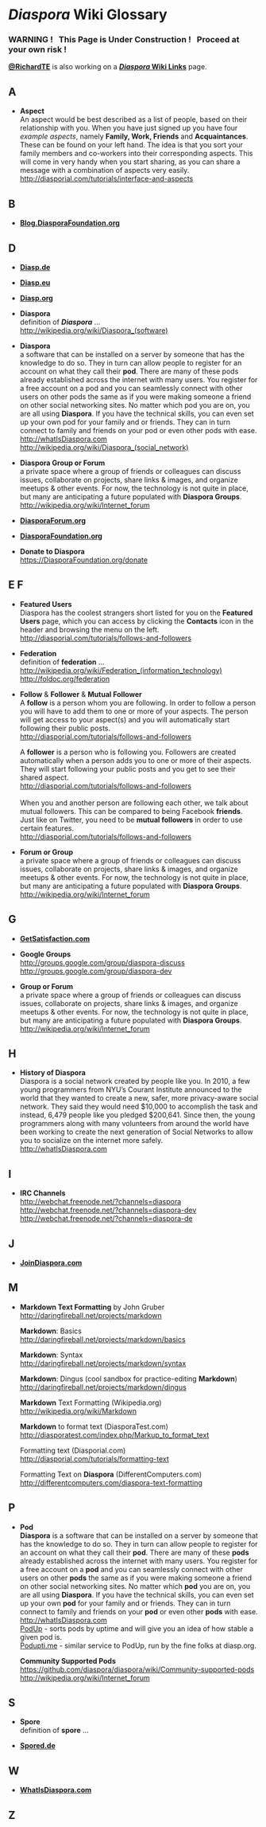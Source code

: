 # _Diaspora_ Wiki Glossary

### WARNING ! &nbsp; This Page is Under Construction ! &nbsp; Proceed at your own risk !

**[@RichardTE](https://Diasp.org/u/richardte)** is also working on a **[_Diaspora_ Wiki Links](https://github.com/diaspora/diaspora/wiki/links)** page.

## <a name="wiki-a">A</a>

- **Aspect**   
    An aspect would be best described as a list of people, based on their relationship with you. When you have just signed up you have four _example aspects_, namely **Family, Work, Friends** and **Acquaintances**. These can be found on your left hand. The idea is that you sort your family members and co-workers into their corresponding aspects. This will come in very handy when you start sharing, as you can share a message with a combination of aspects very easily.   
    http://diasporial.com/tutorials/interface-and-aspects   

## <a name="wiki-b">B</a>

- **[Blog.DiasporaFoundation.org](http://Blog.DiasporaFoundation.org)**   

## <a name="wiki-d">D</a>

- **[Diasp.de](http://Diasp.de)**   

- **[Diasp.eu](http://Diasp.eu)**   

- **[Diasp.org](http://Diasp.org)**   

- **Diaspora**       
    definition of **_Diaspora_** ...   
    http://wikipedia.org/wiki/Diaspora_(software)

- **Diaspora**        
    a software that can be installed on a server by someone that has the knowledge to do so.  They in turn can allow people to register for an account on what they call their **pod**.  There are many of these pods already established across the internet with many users.  You register for a free account on a pod and you can seamlessly connect with other users on other pods the same as if you were making someone a friend on other social networking sites.  No matter which pod you are on, you are all using **Diaspora**.  If you have the technical skills, you can even set up your own pod for your family and or friends.  They can in turn connect to family and friends on your pod or even other pods with ease.     
    http://whatIsDiaspora.com    
    http://wikipedia.org/wiki/Diaspora_(social_network)    

- **Diaspora Group or Forum**       
    a private space where a group of friends or colleagues can discuss issues, collaborate on projects, share links & images, and organize meetups & other events.  For now, the technology is not quite in place, but many are anticipating a future populated with **Diaspora Groups**.     
    http://wikipedia.org/wiki/Internet_forum    

- **[DiasporaForum.org](http://DiasporaFoundation.org)**   

- **[DiasporaFoundation.org](http://DiasporaFoundation.org)**   

- **Donate to Diaspora**   
    https://DiasporaFoundation.org/donate

## <a name="wiki-f">E F</a>
     
- **Featured Users**     
Diaspora has the coolest strangers short listed for you on the **Featured Users** page, which you can access by clicking the **Contacts** icon in the header and browsing the menu on the left.    
    http://diasporial.com/tutorials/follows-and-followers    

- **Federation**          
    definition of **federation** ...       
    http://wikipedia.org/wiki/Federation_(information_technology)    
    http://foldoc.org/federation     

- **Follow** & **Follower** & **Mutual Follower**    
    A **follow** is a person whom you are following. In order to follow a person you will have to add them to one or more of your aspects. The person will get access to your aspect(s) and you will automatically start following their public posts.    
    http://diasporial.com/tutorials/follows-and-followers
    
    A **follower** is a person who is following you. Followers are created automatically when a person adds you to one or more of their aspects. They will start following your public posts and you get to see their shared aspect.    
    http://diasporial.com/tutorials/follows-and-followers   
&nbsp;    
    When you and another person are following each other, we talk about mutual followers. This can be compared to being Facebook **friends**. Just like on Twitter, you need to be **mutual followers** in order to use certain features.    
    http://diasporial.com/tutorials/follows-and-followers     

- **Forum or Group**       
    a private space where a group of friends or colleagues can discuss issues, collaborate on projects, share links & images, and organize meetups & other events.  For now, the technology is not quite in place, but many are anticipating a future populated with **Diaspora Groups**.     
    http://wikipedia.org/wiki/Internet_forum    

## <a name="wiki-g">G</a>

- **[GetSatisfaction.com](http://getsatisfaction.com/diaspora)**   
   
- **Google Groups**     
    http://groups.google.com/group/diaspora-discuss     
    http://groups.google.com/group/diaspora-dev      
     
- **Group or Forum**       
    a private space where a group of friends or colleagues can discuss issues, collaborate on projects, share links & images, and organize meetups & other events.  For now, the technology is not quite in place, but many are anticipating a future populated with **Diaspora Groups**.     
    http://wikipedia.org/wiki/Internet_forum    

## <a name="wiki-h">H</a>

- **History of Diaspora**  	
    Diaspora is a social network created by people like you.  In 2010, a few young programmers from NYU’s Courant Institute announced to the world that they wanted to create a new, safer, more privacy-aware social network.  They said they would need $10,000 to accomplish the task and instead, 6,479 people like you pledged $200,641.  Since then, the young programmers along with many volunteers from around the world have been working to create the next generation of Social Networks to allow you to socialize on the internet more safely.     
    http://whatIsDiaspora.com

## <a name="wiki-i">I</a>    

- **IRC Channels**     
    http://webchat.freenode.net/?channels=diaspora      
    http://webchat.freenode.net/?channels=diaspora-dev      
    http://webchat.freenode.net/?channels=diaspora-de     
     
## <a name="wiki-j">J</a>
      
- **[JoinDiaspora.com](http://JoinDiaspora.com)**   
     
## <a name="wiki-m">M</a>

- **Markdown Text Formatting** by John Gruber    
    http://daringfireball.net/projects/markdown

    **Markdown**: Basics   
    http://daringfireball.net/projects/markdown/basics

    **Markdown**: Syntax    
    http://daringfireball.net/projects/markdown/syntax

    **Markdown**: Dingus (cool sandbox for practice-editing **Markdown**)    
    http://daringfireball.net/projects/markdown/dingus

    **Markdown** Text Formatting (Wikipedia.org)      
    http://wikipedia.org/wiki/Markdown

    **Markdown** to format text (DiasporaTest.com)      
    http://diasporatest.com/index.php/Markup_to_format_text

    Formatting text (Diasporial.com)      
    http://diasporial.com/tutorials/formatting-text

    Formatting Text on **Diaspora** (DifferentComputers.com)     
    http://differentcomputers.com/diaspora-text-formatting

## <a name="wiki-p">P</a>

- **Pod**       
    **Diaspora** is a software that can be installed on a server by someone that has the knowledge to do so.  They in turn can allow people to register for an account on what they call their **pod**.  There are many of these **pods** already established across the internet with many users.  You register for a free account on a **pod** and you can seamlessly connect with other users on other **pods** the same as if you were making someone a friend on other social networking sites.  No matter which **pod** you are on, you are all using **Diaspora**.  If you have the technical skills, you can even set up your own **pod** for your family and or friends.  They can in turn connect to family and friends on your **pod** or even other **pods** with ease.     
    http://whatIsDiaspora.com        
    [PodUp](http://podup.sargodarya.de) - sorts pods by uptime and will give you an idea of how stable a given pod is.    
    [Podupti.me](http://podupti.me/) - similar service to PodUp, run by the fine folks at diasp.org.    

    **Community Supported Pods**      
    https://github.com/diaspora/diaspora/wiki/Community-supported-pods
    http://wikipedia.org/wiki/Internet_forum    

## <a name="wiki-s">S</a>   

- **Spore**       
    definition of **spore** ...     

- **[Spored.de](http://Spored.de)**    

## <a name="wiki-w">W</a>

- **[WhatIsDiaspora.com](http://WhatIsDiaspora.com)**

## <a name="wiki-z">Z</a>
